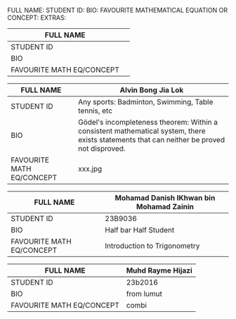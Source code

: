 FULL NAME: 
STUDENT ID:
BIO:
FAVOURITE MATHEMATICAL EQUATION OR CONCEPT:
EXTRAS: 

<!-- Revision 1 -->
|FULL NAME                  |                                                               |
|---------------------------|---------------------------------------------------------------|
|STUDENT ID                 |                                                               |
|BIO                        |                                                               |
|FAVOURITE MATH EQ/CONCEPT  |                                                               |

|FULL NAME                  | Alvin Bong Jia Lok                                                              |
|---------------------------|---------------------------------------------------------------|
|STUDENT ID                 | Any sports: Badminton, Swimming, Table tennis, etc            |
|BIO                        | Gödel's incompleteness theorem: Within a consistent mathematical system, there exists statements that can neither be proved not disproved.|
|FAVOURITE MATH EQ/CONCEPT  | xxx.jpg                                                              |

|FULL NAME                  | Mohamad Danish IKhwan bin Mohamad Zainin                                                              |
|---------------------------|---------------------------------------------------------------|
|STUDENT ID                 | 23B9036                                                              |
|BIO                        | Half bar Half Student                                                              |
|FAVOURITE MATH EQ/CONCEPT  | Introduction to Trigonometry                                                              |

|FULL NAME                  |  Muhd Rayme Hijazi                                                             |
|---------------------------|---------------------------------------------------------------|
|STUDENT ID                 |  23b2016                                                             |
|BIO                        |   from lumut                                                            |
|FAVOURITE MATH EQ/CONCEPT  |    combi                                                           |
